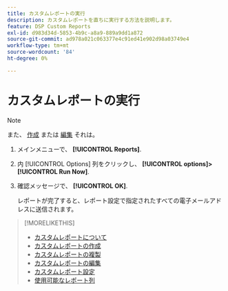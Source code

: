 ```yaml
---
title: カスタムレポートの実行
description: カスタムレポートを直ちに実行する方法を説明します。
feature: DSP Custom Reports
exl-id: d983d34d-5853-4b9c-a8a9-889a9dd1a872
source-git-commit: ad978a021c063377e4c91ed41e902d98a03749e4
workflow-type: tm+mt
source-wordcount: '84'
ht-degree: 0%

---
```


# カスタムレポートの実行

>[!NOTE]
>
>また、 [作成](report-create.md) または [編集](report-edit.md) それは。

1. メインメニューで、 **[!UICONTROL Reports]**.

1. 内 [!UICONTROL Options] 列をクリックし、 **[!UICONTROL options]>[!UICONTROL Run Now]**.

1. 確認メッセージで、 **[!UICONTROL OK]**.

   レポートが完了すると、レポート設定で指定されたすべての電子メールアドレスに送信されます。

>[!MORELIKETHIS]
>
>* [カスタムレポートについて](/help/dsp/reports/report-about.md)
>* [カスタムレポートの作成](/help/dsp/reports/report-create.md)
>* [カスタムレポートの複製](/help/dsp/reports/report-copy.md)
>* [カスタムレポートの編集](/help/dsp/reports/report-edit.md)
>* [カスタムレポート設定](/help/dsp/reports/report-settings.md)
>* [使用可能なレポート列](/help/dsp/reports/report-columns.md)


